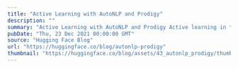 ```yaml
---
title: "Active Learning with AutoNLP and Prodigy"
description: ""
summary: "Active Learning with AutoNLP and Prodigy Active learning in the context of Machine Learning is a pro..."
pubDate: "Thu, 23 Dec 2021 00:00:00 GMT"
source: "Hugging Face Blog"
url: "https://huggingface.co/blog/autonlp-prodigy"
thumbnail: "https://huggingface.co/blog/assets/43_autonlp_prodigy/thumbnail.png"
---
```


